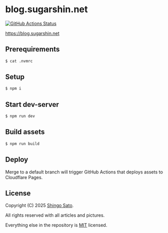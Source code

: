 # blog.sugarshin.net

[![GitHub Actions Status](https://github.com/sugarshin/blog.sugarshin.net/actions/workflows/deploy.yml/badge.svg?branch=main)](https://github.com/sugarshin/blog.sugarshin.net/actions/workflows/deploy.yml?query=branch%3Amain)

https://blog.sugarshin.net

## Prerequirements

```sh
$ cat .nvmrc
```

## Setup

```sh
$ npm i
```

## Start dev-server

```sh
$ npm run dev
```

## Build assets

```sh
$ npm run build
```

## Deploy

Merge to a default branch will trigger GitHub Actions that deploys assets to Cloudflare Pages.

## License

Copyright (C) 2025 [Shingo Sato](https://sugarshin.net/).

All rights reserved with all articles and pictures.

Everything else in the repository is [MIT](https://sugarshin.mit-license.org/) licensed.
